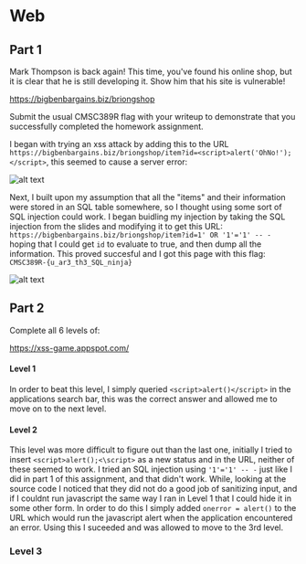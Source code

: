 # Web

## Part 1

Mark Thompson is back again! This time, you've found his online shop, but it is clear that he is still developing it. Show him that his site is vulnerable!

https://bigbenbargains.biz/briongshop

Submit the usual CMSC389R flag with your writeup to demonstrate that you successfully completed the homework assignment.


I began with trying an xss attack by adding this to the URL ```https://bigbenbargains.biz/briongshop/item?id=<script>alert('OhNo!');</script>```, this seemed to cause a server error:

![alt text]()


Next, I built upon my assumption that all the "items" and their information were stored in an SQL table somewhere, so I thought using some sort of SQL injection could work. I began buidling my injection by taking the SQL injection from the slides and modifying it to get this URL: ```https://bigbenbargains.biz/briongshop/item?id=1' OR '1'='1' -- -``` hoping that I could get ```id``` to evaluate to true, and then dump all the information. This proved succesful and I got this page with this flag: ```CMSC389R-{u_ar3_th3_SQL_ninja}``` 

![alt text]()


## Part 2

Complete all 6 levels of:

https://xss-game.appspot.com/

#### Level 1

In order to beat this level, I simply queried ```<script>alert()</script>``` in the applications search bar, this was the correct answer and allowed me to move on to the next level.

#### Level 2

This level was more difficult to figure out than the last one, initially I tried to insert ```<script>alert();<\script>``` as a new status and in the URL, neither of these seemed to work. I tried an SQL injection using ```'1'='1' -- -``` just like I did in part 1 of this assignment, and that didn't work. While, looking at the source code I noticed that they did not do a good job of sanitizing input, and if I couldnt run javascript the same way I ran in Level 1 that I could hide it in some other form. In order to do this I simply added ```onerror = alert()``` to the URL which would run the javascript alert when the application encountered an error. Using this I suceeded and was allowed to move to the 3rd level.


### Level 3


